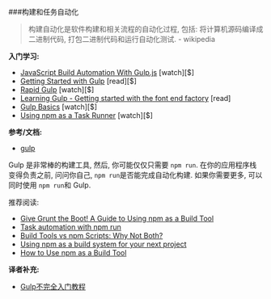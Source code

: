 ###构建和任务自动化

>构建自动化是软件构建和相关流程的自动化过程, 包括: 将计算机源码编译成二进制代码, 打包二进制代码和运行自动化测试. - wikipedia

**入门学习:**
<ul>
<li><a href="http://www.pluralsight.com/courses/javascript-build-automation-gulpjs" target="_blank">JavaScript Build Automation With Gulp.js</a> [watch][$]</li>
<li><a href="https://www.packtpub.com/web-development/getting-started-gulp" target="_blank">Getting Started with Gulp</a> [read][$]</li>
<li><a href="https://www.packtpub.com/web-development/rapid-gulp-video" target="_blank">Rapid Gulp</a> [watch][$]</li>
<li><a href="http://hmphry.com/gulp" target="_blank">Learning Gulp - Getting started with the font end factory</a> [read]</li>
<li><a href="http://teamtreehouse.com/library/gulp-basics" target="_blank">Gulp Basics</a> [watch][$]</li>
<li><a href="http://teamtreehouse.com/library/using-npm-as-a-task-runner" target="_blank">Using npm as a Task Runner</a> [watch][$]</li>
</ul>

**参考/文档:**

* [gulp](https://github.com/gulpjs/gulp/blob/master/docs/getting-started.md)

Gulp 是非常棒的构建工具, 然后, 你可能仅仅只需要 `npm run`. 在你的应用程序栈变得负责之前, 问问你自己, `npm run`是否能完成自动化构建. 如果你需要更多, 可以同时使用 `npm run`和 Gulp.

推荐阅读:

<ul>
<li><a href="http://www.sitepoint.com/guide-to-npm-as-a-build-tool/" target="_blank">Give Grunt the Boot! A Guide to Using npm as a Build Tool</a></li>
<li><a href="http://substack.net/task_automation_with_npm_run" target="_blank">Task automation with npm run</a></li>
<li><a href="http://engineering.hobsons.com/2015/06/26/build-tools-vs-npm-scripts-why-not-both/" target="_blank">Build Tools vs npm Scripts: Why Not Both?</a></li>
<li><a href="https://drublic.de/blog/npm-builds" target="_blank">Using npm as a build system for your next project</a></li>
<li><a href="http://blog.keithcirkel.co.uk/how-to-use-npm-as-a-build-tool/" target="_blank">How to Use npm as a Build Tool</a></li>
</ul>

**译者补充:**

* [Gulp不完全入门教程](http://www.ido321.com/1622.html)
